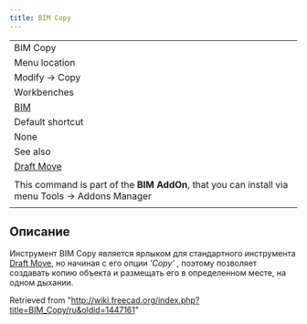 ```yaml
---
title: BIM Copy
---
```


|                                                                                                 |
| ----------------------------------------------------------------------------------------------- |
| BIM Copy                                                                                        |
| Menu location                                                                                   |
| Modify -> Copy                                                                                  |
| Workbenches                                                                                     |
| [BIM](/BIM_Workbench "BIM Workbench")                                                           |
| Default shortcut                                                                                |
| None                                                                                            |
| See also                                                                                        |
| [Draft Move](/Draft_Move "Draft Move")                                                          |
|                                                                                                 |
| This command is part of the **BIM AddOn**, that you can install via menu Tools → Addons Manager |
|                                                                                                 |

## Описание

Инструмент BIM Copy является ярлыком для стандартного инструмента [Draft Move](/Draft_Move "Draft Move"), но начиная с его опции _'Copy'_ , поэтому позволяет создавать копию объекта и размещать его в определенном месте, на одном дыхании.

Retrieved from "<http://wiki.freecad.org/index.php?title=BIM_Copy/ru&oldid=1447161>"
